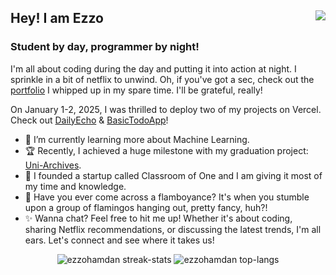 ## Hey! I am Ezzo <img align="right" src="https://komarev.com/ghpvc/?username=ezzohamdan&label=Profile%20views&color=000000&style=flat" />
### Student by day, programmer by night! 

I'm all about coding during the day and putting it into action at night. I sprinkle in a bit of netflix to unwind. Oh, if you've got a sec, check out the [portfolio](https://ezzohamdan.github.io/Project-9) I whipped up in my spare time. I'll be grateful, really!

On January 1-2, 2025, I was thrilled to deploy two of my projects on Vercel. Check out [DailyEcho](https://dailyecho.vercel.app/) & [BasicTodoApp](https://react-basic-todo-list-app.vercel.app/)!

- 🌱 I’m currently learning more about Machine Learning.
- 🏆 Recently, I achieved a huge milestone with my graduation project: [Uni-Archives](https://github.com/Uni-Archives/Uni-Archives).
- 🔭 I founded a startup called Classroom of One and I am giving it most of my time and knowledge.
- 🌟 Have you ever come across a flamboyance? It's when you stumble upon a group of flamingos hanging out, pretty fancy, huh?!
- ✨ Wanna chat? Feel free to hit me up! Whether it's about coding, sharing Netflix recommendations, or discussing the latest trends, I'm all ears. Let's connect and see where it takes us!

<div align="center">
    <img src="https://streak-stats.demolab.com?user=EzzoHamdan&theme=dark&date_format=j%20M%5B%20Y%5D&card_width=450&card_height=215" alt="ezzohamdan streak-stats" />
    <img src="https://github-readme-stats.vercel.app/api/top-langs?username=ezzohamdan&show_icons=true&theme=dark&locale=en&layout=donut" alt="ezzohamdan top-langs" />
</div>

